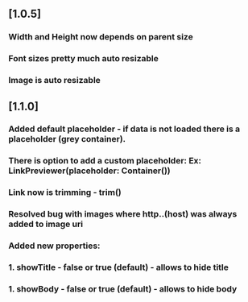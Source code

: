 ## [1.0.5]
### Width and Height now depends on parent size
### Font sizes pretty much auto resizable
### Image is auto resizable

## [1.1.0]
### Added default placeholder - if data is not loaded there is a placeholder (grey container).
### There is option to add a custom placeholder: Ex: LinkPreviewer(placeholder: Container())
### Link now is trimming - trim()
### Resolved bug with images where http..(host) was always added to image uri
### Added new properties: 
### 1. showTitle - false or true (default) - allows to hide title
### 1. showBody - false or true (default) - allows to hide body